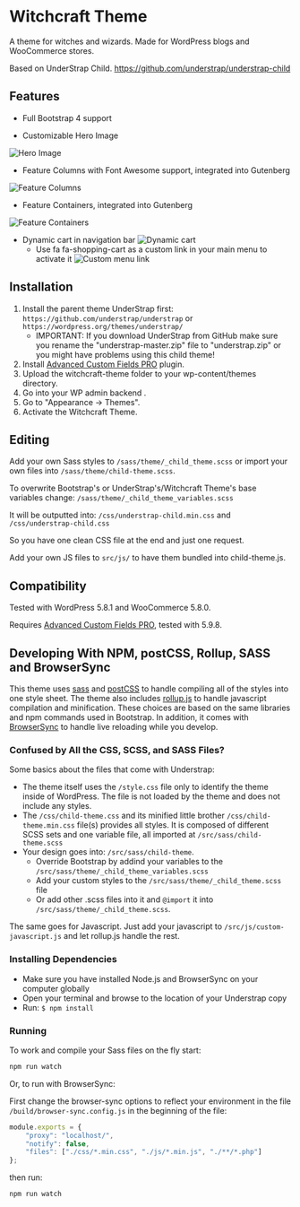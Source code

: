 # Witchcraft Theme

A theme for witches and wizards.
Made for WordPress blogs and WooCommerce stores.

Based on UnderStrap Child. https://github.com/understrap/understrap-child

## Features

- Full Bootstrap 4 support

- Customizable Hero Image

![Hero Image](https://i.ibb.co/Dp39dBr/hero.jpg)

- Feature Columns with Font Awesome support, integrated into Gutenberg

![Feature Columns](https://i.ibb.co/HY0CYxT/columns.jpg)

- Feature Containers, integrated into Gutenberg

![Feature Containers](https://i.ibb.co/7CnQzYx/container.jpg)

- Dynamic cart in navigation bar 
![Dynamic cart](https://i.ibb.co/82CQKNf/cart.jpg)
  - Use fa fa-shopping-cart as a custom link in your main menu to activate it
  ![Custom menu link](https://i.ibb.co/VJFBnFg/Screenshot-2021-07-13-at-17-07-03.png)



## Installation

1. Install the parent theme UnderStrap first: `https://github.com/understrap/understrap` or `https://wordpress.org/themes/understrap/`
   - IMPORTANT: If you download UnderStrap from GitHub make sure you rename the "understrap-master.zip" file to "understrap.zip" or you might have problems using this child theme!
1. Install [Advanced Custom Fields PRO](advancedcustomfields.com/) plugin.
1. Upload the witchcraft-theme folder to your wp-content/themes directory.
1. Go into your WP admin backend .
1. Go to "Appearance -> Themes".
1. Activate the Witchcraft Theme.

## Editing

Add your own Sass styles to `/sass/theme/_child_theme.scss`
or import your own files into `/sass/theme/child-theme.scss`.

To overwrite Bootstrap's or UnderStrap's/Witchcraft Theme's base variables change:
`/sass/theme/_child_theme_variables.scss`

It will be outputted into:
`/css/understrap-child.min.css` and `/css/understrap-child.css`

So you have one clean CSS file at the end and just one request.

Add your own JS files to `src/js/` to have them bundled into child-theme.js.

## Compatibility

Tested with WordPress 5.8.1 and WooCommerce 5.8.0.

Requires [Advanced Custom Fields PRO](advancedcustomfields.com/), tested with 5.9.8.


## Developing With NPM, postCSS, Rollup, SASS and BrowserSync

This theme uses [sass](https://www.npmjs.com/package/sass) and [postCSS](https://postcss.org) to handle compiling all of the styles into one style sheet. The theme also includes [rollup.js](https://www.rollupjs.org/) to handle javascript compilation and minification. These choices are based on the same libraries and npm commands used in Bootstrap. In addition, it comes with [BrowserSync](http://browsersync.io) to handle live reloading while you develop.

### Confused by All the CSS, SCSS, and SASS Files?

Some basics about the files that come with Understrap:
- The theme itself uses the `/style.css` file only to identify the theme inside of WordPress. The file is not loaded by the theme and does not include any styles.
- The `/css/child-theme.css` and its minified little brother `/css/child-theme.min.css` file(s) provides all styles. It is composed of different SCSS sets and one variable file, all imported at `/src/sass/child-theme.scss`
- Your design goes into: `/src/sass/child-theme`.
  - Override Bootstrap by addind your variables to the `/src/sass/theme/_child_theme_variables.scss`
  - Add your custom styles to the `/src/sass/theme/_child_theme.scss` file
  - Or add other .scss files into it and `@import` it into `/src/sass/theme/_child_theme.scss`.

The same goes for Javascript. Just add your javascript to `/src/js/custom-javascript.js` and let rollup.js handle the rest.

### Installing Dependencies
- Make sure you have installed Node.js and BrowserSync on your computer globally
- Open your terminal and browse to the location of your Understrap copy
- Run: `$ npm install`

### Running
To work and compile your Sass files on the fly start:

```bash
npm run watch
```

Or, to run with BrowserSync:

First change the browser-sync options to reflect your environment in the file `/build/browser-sync.config.js` in the beginning of the file:
```javascript
module.exports = {
	"proxy": "localhost/",
	"notify": false,
	"files": ["./css/*.min.css", "./js/*.min.js", "./**/*.php"]
};
```

then run: 

```bash
npm run watch
```

